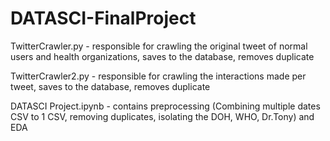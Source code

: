 # DATASCI-FinalProject

TwitterCrawler.py - responsible for crawling the original tweet of normal users and health organizations, saves to the database, removes duplicate

TwitterCrawler2.py - responsible for crawling the interactions made per tweet, saves to the database, removes duplicate

DATASCI Project.ipynb - contains preprocessing (Combining multiple dates CSV to 1 CSV, removing duplicates, isolating the DOH, WHO, Dr.Tony) and EDA